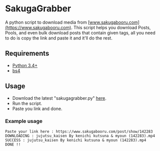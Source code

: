 # SakugaGrabber
A python script to download media from [www.sakugabooru.com](https://www.sakugabooru.com).
This script helps you download Posts, Pools, and even bulk download posts that contain given tags, all you need to do is copy the link and paste it and it'll do the rest.

## Requirements
  * [Python 3.4+](https://www.python.org/downloads/)
  * [bs4](https://pypi.python.org/pypi/beautifulsoup4)

## Usage
* Download the latest "sakugagrabber.py" [here](https://github.com/RedaZt/SakugaGrabber/releases).
* Run the script.
* Paste you link and done.

### Example usage
```
Paste your link here : https://www.sakugabooru.com/post/show/142283
DOWNLOADING : jujutsu_kaisen By kenichi kutsuna & myoun (142283).mp4
SUCCESS : jujutsu_kaisen By kenichi kutsuna & myoun (142283).mp4
DONE !!
```
